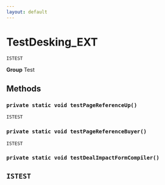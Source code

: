 ```yaml
---
layout: default
---
```

# TestDesking_EXT

`ISTEST`



**Group** Test

## Methods
### `private static void testPageReferenceUp()`

`ISTEST`
### `private static void testPageReferenceBuyer()`

`ISTEST`
### `private static void testDealImpactFormCompiler()`

`ISTEST`
---
